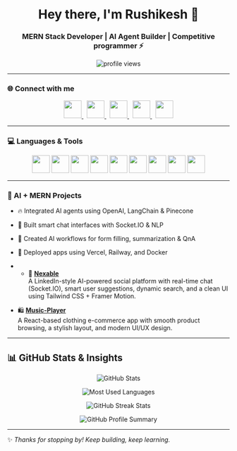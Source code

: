 
<h1 align="center">Hey there, I'm Rushikesh 👋</h1>
<h3 align="center">MERN Stack Developer | AI Agent Builder | Competitive programmer ⚡</h3>

<p align="center">
  <img src="https://komarev.com/ghpvc/?username=rushikesh123&label=Profile%20views&color=0e75b6&style=flat" alt="profile views" />
</p>

---
### 🌐 Connect with me
<p align="center">
  <a href="https://www.linkedin.com/in/rushikesh-chintkuntwar-a74498290/" target="_blank">
    <img src="https://cdn.jsdelivr.net/gh/devicons/devicon/icons/linkedin/linkedin-original.svg" width="40" height="40"/>
  </a>&nbsp;
  <a href="https://www.instagram.com/rushikesh_1_5/" target="_blank">
    <img src="https://img.icons8.com/color/48/000000/instagram-new--v1.png" width="40" height="40"/>
  </a>&nbsp;
  <a href="mailto:rushikeshchintkuntwar123456@gmail.com" target="_blank">
    <img src="https://img.icons8.com/color/48/000000/gmail-new.png" width="40" height="40"/>
  </a>&nbsp;
  <a href="https://www.codechef.com/users/rushikesh94" target="_blank">
    <img src="https://img.icons8.com/external-tal-revivo-color-tal-revivo/48/000000/external-codechef-a-global-competitive-programming-platform-logo-color-tal-revivo.png" width="40" height="40"/>
  </a>&nbsp;
  <a href="https://leetcode.com/u/rushikeshchintkuntwar123456/" target="_blank">
    <img src="https://upload.wikimedia.org/wikipedia/commons/1/19/LeetCode_logo_black.png" width="40" height="40"/>
  </a>
</p>


---

### 💻 Languages & Tools  
<p align="center">
  <img src="https://cdn.jsdelivr.net/gh/devicons/devicon/icons/javascript/javascript-original.svg" width="40"/>
  <img src="https://cdn.jsdelivr.net/gh/devicons/devicon/icons/react/react-original.svg" width="40"/>
  <img src="https://cdn.jsdelivr.net/gh/devicons/devicon/icons/nodejs/nodejs-original.svg" width="40"/>
  <img src="https://cdn.jsdelivr.net/gh/devicons/devicon/icons/express/express-original.svg" width="40"/>
  <img src="https://cdn.jsdelivr.net/gh/devicons/devicon/icons/mongodb/mongodb-original.svg" width="40"/>
  <img src="https://cdn.jsdelivr.net/gh/devicons/devicon/icons/nextjs/nextjs-original.svg" width="40"/>
  <img src="https://cdn.jsdelivr.net/gh/devicons/devicon/icons/cplusplus/cplusplus-original.svg" width="40"/>
  <img src="https://cdn.jsdelivr.net/gh/devicons/devicon/icons/git/git-original.svg" width="40"/>
  <img src="https://cdn.jsdelivr.net/gh/devicons/devicon/icons/bootstrap/bootstrap-original.svg" width="40"/>
</p>

---

### 🤖 AI + MERN Projects
- 🔥 Integrated AI agents using OpenAI, LangChain & Pinecone
- 💬 Built smart chat interfaces with Socket.IO & NLP
- 🧠 Created AI workflows for form filling, summarization & QnA
- 🚀 Deployed apps using Vercel, Railway, and Docker

- - 🔗 [**Nexable**](https://github.com/RUSHIKESH1209/Nexable)  
  A LinkedIn-style AI-powered social platform with real-time chat (Socket.IO), smart user suggestions, dynamic search, and a clean UI using Tailwind CSS + Framer Motion.

- 🛍️ [**Music-Player**](https://github.com/RUSHIKESH1209/music-player)  
  A React-based clothing e-commerce app with smooth product browsing, a stylish layout, and modern UI/UX design.

---

## 📊 GitHub Stats & Insights

<p align="center">
  <img src="https://github-readme-stats.vercel.app/api?username=RUSHIKESH1209&show_icons=true&theme=radical" alt="GitHub Stats" />
</p>

<p align="center">
  <img src="https://github-readme-stats.vercel.app/api/top-langs/?username=RUSHIKESH1209&layout=compact&theme=radical&langs_count=10" alt="Most Used Languages" />
</p>

<p align="center">
  <img src="https://github-readme-streak-stats.herokuapp.com?user=RUSHIKESH1209&theme=radical" alt="GitHub Streak Stats" />
</p>

<p align="center">
  <img src="https://github-profile-summary-cards.vercel.app/api/cards/profile-details?username=RUSHIKESH1209&theme=tokyonight" alt="GitHub Profile Summary" />
</p>

---
✨ _Thanks for stopping by! Keep building, keep learning._ 

